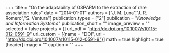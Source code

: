 +++
title = "On the adaptability of G3PARM to the extraction of rare association rules"
date = "2014-01-01"
authors = ["J. M. Luna","J. R. Romero","S. Ventura"]
publication_types = ["2"]
publication = "_Knowledge and Information Systems_"
publication_short = ""
image_preview = ""
selected = false
projects = []
url_pdf = "http://dx.doi.org/10.1007/s10115-012-0591-9"
url_custom = [{name = "DOI", url = "http://dx.doi.org/10.1007/s10115-012-0591-9"}]
math = true
highlight = true
[header]
image = ""
caption = ""
+++

